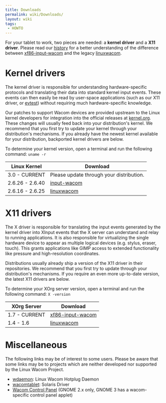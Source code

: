 ```yaml
---
title: Downloads
permalink: wiki/Downloads/
layout: wiki
tags:
 - HOWTO
---
```


For your tablet to work, two pieces are needed: a **kernel driver** and
a **X11 driver**. Please read our [history](history "wikilink") for a
better understanding of the difference between
[xf86-input-wacom](xf86-input-wacom "wikilink") and the legacy
[linuxwacom](linuxwacom "wikilink").

Kernel drivers
==============

The kernel driver is responsible for understanding hardware-specific
protocols and translating their data into standard kernel input events.
These events can then easily be read by user-space applications (such as
our X11 driver, or [evtest](evtest "wikilink")) without requiring much
hardware-specific knowledge.

Our patches to support Wacom devices are provided upstream to the Linux
kernel developers for integration into the official releases at
[kernel.org](http://www.kernel.org). These changes will usually feed
back into your distribution's kernel. We recommend that you first try to
update your kernel through your distribution's mechanisms. If you
already have the newest kernel available for your distribution,
backported kernel drivers are below.

To determine your kernel version, open a terminal and run the following
command: `uname -r`

| Linux Kernel    | Download                                 |
|-----------------|------------------------------------------|
| 3.0 - CURRENT   | Please update through your distribution. |
| 2.6.26 - 2.6.40 | [input-wacom](input-wacom "wikilink")    |
| 2.6.16 - 2.6.25 | [linuxwacom](linuxwacom "wikilink")      |

X11 drivers
===========

The X driver is responsible for translating the input events generated
by the kernel driver into XInput events that the X server can understand
and relay to running applications. It is also responsible for
virtualizing the single hardware device to appear as multiple logical
devices (e.g. stylus, eraser, touch). This grants applications like GIMP
access to extended functionality like pressure and high-resolution
coordinates.

Distributions usually already ship a version of the X11 driver in their
repositories. We recommend that you first try to update through your
distribution's mechanisms. If you require an even more up-to-date
version, the latest X11 drivers are below.

To determine your XOrg server version, open a terminal and run the
following command: `X -version`

| XOrg Server   | Download                                        |
|---------------|-------------------------------------------------|
| 1.7 - CURRENT | [xf86-input-wacom](xf86-input-wacom "wikilink") |
| 1.4 - 1.6     | [linuxwacom](linuxwacom "wikilink")             |

Miscellaneous
=============

The following links may be of interest to some users. Please be aware
that some links may be to projects which are neither developed nor
supported by the Linux Wacom Project.

-   [wdaemon](wdaemon "wikilink"): Linux Wacom Hotplug Daemon
-   [wacomtablet](wacomtablet "wikilink"): Solaris Driver
-   [Wacom Control
    Panel](http://gtk-apps.org/content/show.php/Wacom+Control+Panel?content=104309)
    (GNOME 2.x only, GNOME 3 has a wacom-specific control panel applet)
